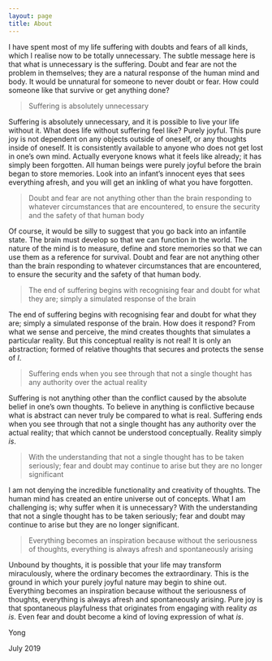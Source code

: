 ```yaml
---
layout: page
title: About
---
```


I have spent most of my life suffering with doubts and fears of all kinds, which I realise now to be totally unnecessary. The subtle message here is that what is unnecessary is the suffering. Doubt and fear are not the problem in themselves; they are a natural response of the human mind and body. It would be unnatural for someone to never doubt or fear. How could someone like that survive or get anything done? 

> Suffering is absolutely unnecessary

Suffering is absolutely unnecessary, and it is possible to live your life without it. What does life without suffering feel like? Purely joyful. This pure joy is not dependent on any objects outside of oneself, or any thoughts inside of oneself. It is consistently available to anyone who does not get lost in one’s own mind. Actually everyone knows what it feels like already; it has simply been forgotten. All human beings were purely joyful before the brain began to store memories. Look into an infant’s innocent eyes that sees everything afresh, and you will get an inkling of what you have forgotten.

> Doubt and fear are not anything other than the brain responding to whatever circumstances that are encountered, to ensure the security and the safety of that human body

Of course, it would be silly to suggest that you go back into an infantile state. The brain must develop so that we can function in the world. The nature of the mind is to measure, define and store memories so that we can use them as a reference for survival. Doubt and fear are not anything other than the brain responding to whatever circumstances that are encountered, to ensure the security and the safety of that human body. 

> The end of suffering begins with recognising fear and doubt for what they are; simply a simulated response of the brain 

The end of suffering begins with recognising fear and doubt for what they are; simply a simulated response of the brain. How does it respond? From what we sense and perceive, the mind creates thoughts that simulates a particular reality. But this conceptual reality is not real! It is only an abstraction; formed of relative thoughts that secures and protects the sense of *I*. 

> Suffering ends when you see through that not a single thought has any authority over the actual reality

Suffering is not anything other than the conflict caused by the absolute belief in one’s own thoughts. To believe in anything is conflictive because what is abstract can never truly be compared to what is real. Suffering ends when you see through that not a single thought has any authority over the actual reality; that which cannot be understood conceptually. Reality simply *is*.

> With the understanding that not a single thought has to be taken seriously; fear and doubt may continue to arise but they are no longer significant

I am not denying the incredible functionality and creativity of thoughts. The human mind has created an entire universe out of concepts. What I am challenging is; why suffer when it is unnecessary? With the understanding that not a single thought has to be taken seriously; fear and doubt may continue to arise but they are no longer significant. 

> Everything becomes an inspiration because without the seriousness of thoughts, everything is always afresh and spontaneously arising

Unbound by thoughts, it is possible that your life may transform miraculously, where the ordinary becomes the extraordinary. This is the ground in which your purely joyful nature may begin to shine out. Everything becomes an inspiration because without the seriousness of thoughts, everything is always afresh and spontaneously arising. Pure joy is that spontaneous playfulness that originates from engaging with reality *as is*. Even fear and doubt become a kind of loving expression of what *is*.

Yong 

July 2019